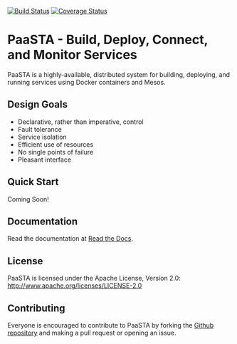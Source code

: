 [![Build Status](https://travis-ci.org/Yelp/paasta.svg?branch=master)](https://travis-ci.org/Yelp/paasta)
[![Coverage Status](https://coveralls.io/repos/Yelp/paasta/badge.svg)](https://coveralls.io/r/Yelp/paasta)

PaaSTA - Build, Deploy, Connect, and Monitor Services
=====================================================

PaaSTA is a highly-available, distributed system for building, deploying, and
running services using Docker containers and Mesos.


Design Goals
------------

 * Declarative, rather than imperative, control
 * Fault tolerance
 * Service isolation
 * Efficient use of resources
 * No single points of failure
 * Pleasant interface


Quick Start
-----------

Coming Soon!


Documentation
-------------

Read the documentation at [Read the Docs](http://paasta.readthedocs.org/en/latest/).


License
-------

PaaSTA is licensed under the Apache License, Version 2.0: http://www.apache.org/licenses/LICENSE-2.0


Contributing
------------

Everyone is encouraged to contribute to PaaSTA by forking the
[Github repository](http://github.com/Yelp/PaaSTA) and making a pull request or
opening an issue.
